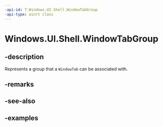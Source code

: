 ```yaml
---
-api-id: T:Windows.UI.Shell.WindowTabGroup
-api-type: winrt class
---
```


# Windows.UI.Shell.WindowTabGroup

<!--
public sealed class WindowTabGroup
-->

## -description

Represents a group that a `WindowTab` can be associated with.

## -remarks

## -see-also

## -examples
